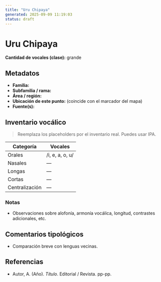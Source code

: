 ```yaml
---
title: "Uru Chipaya"
generated: 2025-09-09 11:19:03
status: draft
---
```


# Uru Chipaya

**Cantidad de vocales (clase):** grande

## Metadatos
- **Familia:** 
- **Subfamilia / rama:** 
- **Área / región:** 
- **Ubicación de este punto:** (coincide con el marcador del mapa)
- **Fuente(s):** 

## Inventario vocálico
> Reemplaza los placeholders por el inventario real. Puedes usar IPA.

| Categoría | Vocales |
|---|---|
| Orales | /i, e, a, o, u/ |
| Nasales | — |
| Longas | — |
| Cortas | — |
| Centralización | — |

### Notas
- Observaciones sobre alofonía, armonía vocálica, longitud, contrastes adicionales, etc.

## Comentarios tipológicos
- Comparación breve con lenguas vecinas.

## Referencias
- Autor, A. (Año). *Título*. Editorial / Revista. pp-pp.
